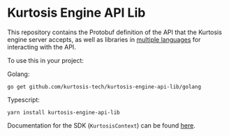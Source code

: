 Kurtosis Engine API Lib
=======================
This repository contains the Protobuf definition of the API that the Kurtosis engine server accepts, as well as libraries in [multiple languages](./api/supported-languages.txt) for interacting with the API.

To use this in your project:

Golang:
```
go get github.com/kurtosis-tech/kurtosis-engine-api-lib/golang
```

Typescript:
```
yarn install kurtosis-engine-api-lib
```

Documentation for the SDK (`KurtosisContext`) can be found [here][docs].

[docs]: https://docs.kurtosistech.com/kurtosis-engine-server/lib-documentation.html
